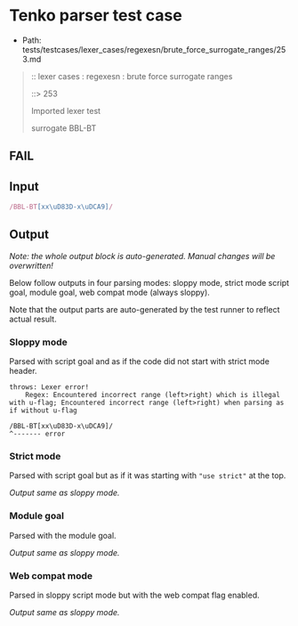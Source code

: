 # Tenko parser test case

- Path: tests/testcases/lexer_cases/regexesn/brute_force_surrogate_ranges/253.md

> :: lexer cases : regexesn : brute force surrogate ranges
>
> ::> 253
>
> Imported lexer test
>
> surrogate BBL-BT

## FAIL

## Input

`````js
/BBL-BT[xx\uD83D-x\uDCA9]/
`````

## Output

_Note: the whole output block is auto-generated. Manual changes will be overwritten!_

Below follow outputs in four parsing modes: sloppy mode, strict mode script goal, module goal, web compat mode (always sloppy).

Note that the output parts are auto-generated by the test runner to reflect actual result.

### Sloppy mode

Parsed with script goal and as if the code did not start with strict mode header.

`````
throws: Lexer error!
    Regex: Encountered incorrect range (left>right) which is illegal with u-flag; Encountered incorrect range (left>right) when parsing as if without u-flag

/BBL-BT[xx\uD83D-x\uDCA9]/
^------- error
`````

### Strict mode

Parsed with script goal but as if it was starting with `"use strict"` at the top.

_Output same as sloppy mode._

### Module goal

Parsed with the module goal.

_Output same as sloppy mode._

### Web compat mode

Parsed in sloppy script mode but with the web compat flag enabled.

_Output same as sloppy mode._
